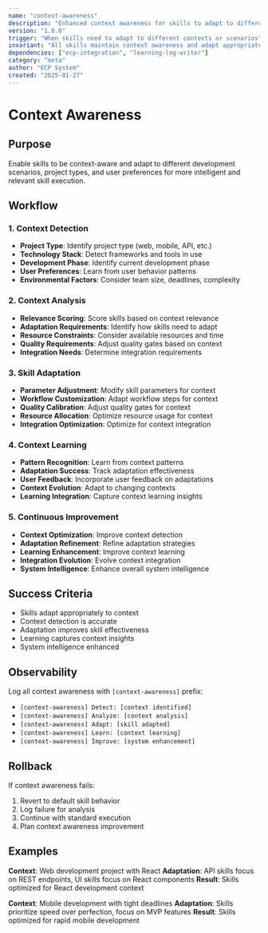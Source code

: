 ```yaml
---
name: "context-awareness"
description: "Enhanced context awareness for skills to adapt to different development scenarios"
version: "1.0.0"
trigger: "When skills need to adapt to different contexts or scenarios"
invariant: "All skills maintain context awareness and adapt appropriately"
dependencies: ["ecp-integration", "learning-log-writer"]
category: "meta"
author: "ECP System"
created: "2025-01-27"
---
```


# Context Awareness

## Purpose

Enable skills to be context-aware and adapt to different development scenarios, project types, and user preferences for more intelligent and relevant skill execution.

## Workflow

### 1. Context Detection
- **Project Type**: Identify project type (web, mobile, API, etc.)
- **Technology Stack**: Detect frameworks and tools in use
- **Development Phase**: Identify current development phase
- **User Preferences**: Learn from user behavior patterns
- **Environmental Factors**: Consider team size, deadlines, complexity

### 2. Context Analysis
- **Relevance Scoring**: Score skills based on context relevance
- **Adaptation Requirements**: Identify how skills need to adapt
- **Resource Constraints**: Consider available resources and time
- **Quality Requirements**: Adjust quality gates based on context
- **Integration Needs**: Determine integration requirements

### 3. Skill Adaptation
- **Parameter Adjustment**: Modify skill parameters for context
- **Workflow Customization**: Adapt workflow steps for context
- **Quality Calibration**: Adjust quality gates for context
- **Resource Allocation**: Optimize resource usage for context
- **Integration Optimization**: Optimize for context integration

### 4. Context Learning
- **Pattern Recognition**: Learn from context patterns
- **Adaptation Success**: Track adaptation effectiveness
- **User Feedback**: Incorporate user feedback on adaptations
- **Context Evolution**: Adapt to changing contexts
- **Learning Integration**: Capture context learning insights

### 5. Continuous Improvement
- **Context Optimization**: Improve context detection
- **Adaptation Refinement**: Refine adaptation strategies
- **Learning Enhancement**: Improve context learning
- **Integration Evolution**: Evolve context integration
- **System Intelligence**: Enhance overall system intelligence

## Success Criteria

- Skills adapt appropriately to context
- Context detection is accurate
- Adaptation improves skill effectiveness
- Learning captures context insights
- System intelligence enhanced

## Observability

Log all context awareness with `[context-awareness]` prefix:
- `[context-awareness] Detect: [context identified]`
- `[context-awareness] Analyze: [context analysis]`
- `[context-awareness] Adapt: [skill adapted]`
- `[context-awareness] Learn: [context learning]`
- `[context-awareness] Improve: [system enhancement]`

## Rollback

If context awareness fails:
1. Revert to default skill behavior
2. Log failure for analysis
3. Continue with standard execution
4. Plan context awareness improvement

## Examples

**Context**: Web development project with React
**Adaptation**: API skills focus on REST endpoints, UI skills focus on React components
**Result**: Skills optimized for React development context

**Context**: Mobile development with tight deadlines
**Adaptation**: Skills prioritize speed over perfection, focus on MVP features
**Result**: Skills optimized for rapid mobile development
